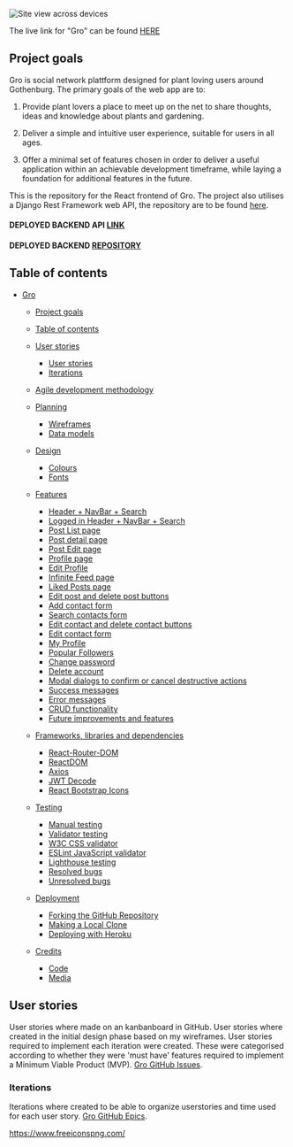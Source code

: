 

![Site view across devices]()

The live link for "Gro" can be found [HERE]()


## Project goals
Gro is social network plattform designed for plant loving users around Gothenburg. 
The primary goals of the web app are to:

1) Provide plant lovers a place to meet up on the net to share thoughts, ideas and knowledge about plants and gardening.

2) Deliver a simple and intuitive user experience, suitable for users in all ages. 

3) Offer a minimal set of features chosen in order to deliver a useful application within an achievable development timeframe, while laying a foundation for additional features in the future.

This is the repository for the React frontend of Gro.
The project also utilises a Django Rest Framework web API, the repository are to be found [here]().

#### DEPLOYED BACKEND API [LINK]()
#### DEPLOYED BACKEND [REPOSITORY]()


## Table of contents
- [Gro](#gro)
  * [Project goals](#project-goals)
  * [Table of contents](#table-of-contents)
  * [User stories](#user-stories)
    + [User stories](#user-stories-1)
    + [Iterations](#iterations)
  * [Agile development methodology](#agile-development-methodology)
  * [Planning](#planning)
    + [Wireframes](#wireframes)
    + [Data models](#data-models)
  * [Design](#design)
    + [Colours](#colours)
    + [Fonts](#fonts)
  * [Features](#features)
    + [Header + NavBar + Search](#header-+-navbar-+-search)
    + [Logged in Header + NavBar + Search](#logged-in-header-+-navbar-+-search)
    + [Post List page](#post-list-page)
    + [Post detail page](#post-detail-page)
    + [Post Edit page](#post-edit-page)
    + [Profile page](#profile-page)
    + [Edit Profile](#edit-profile)
    + [Infinite Feed page](#infinite-feed-page)
    + [Liked Posts page](#liked-posts-page)
    + [Edit post and delete post buttons](#edit-event-and-delete-event-buttons)
    + [Add contact form](#add-contact-form)
    + [Search contacts form](#search-contacts-form)
    + [Edit contact and delete contact buttons](#edit-contact-and-delete-contact-buttons)
    + [Edit contact form](#edit-contact-form)
    + [My Profile](#my-profile)
    + [Popular Followers](#popular-followers)
    + [Change password](#change-password)
    + [Delete account](#delete-account)
    + [Modal dialogs to confirm or cancel destructive actions](#modal-dialogs-to-confirm-or-cancel-destructive-actions)
    + [Success messages](#success-messages)
    + [Error messages](#error-messages)
    + [CRUD functionality](#crud-functionality)
    + [Future improvements and features](#future-improvements-and-features)

  * [Frameworks, libraries and dependencies](#frameworks-libraries-and-dependencies)
    + [React-Router-DOM](#react-router-dom)
    + [ReactDOM](#reactdom)
    + [Axios](#axios)
    + [JWT Decode](#jwt-decode)
    + [React Bootstrap Icons](#react-bootstrap-icons)
  
  * [Testing](#testing)
    + [Manual testing](#manual-testing)
    + [Validator testing](#validator-testing)
    + [W3C CSS validator](#w3c-css-validator)
    + [ESLint JavaScript validator](#eslint-javascript-validator)
    + [Lighthouse testing](#lighthouse-testing)
    + [Resolved bugs](#resolved-bugs)
    + [Unresolved bugs](#unresolved-bugs)
  * [Deployment](#deployment)
    + [Forking the GitHub Repository](#forking-the-github-repository)
    + [Making a Local Clone](#making-a-local-clone)
    + [Deploying with Heroku](#deploying-with-heroku)
  * [Credits](#credits)
    + [Code](#code)
    + [Media](#media)

## User stories
User stories where made on an kanbanboard in GitHub. User stories where created in the initial design phase based on my wireframes.
User stories required to implement each iteration were created. These were categorised according to whether they were 'must have' features required to implement a Minimum Viable Product (MVP). [Gro GitHub Issues](https://github.com/issues).


### Iterations
Iterations where created to be able to organize userstories and time used for each user story. [Gro GitHub Epics](https://github.com/malinpalo?tab=projects).



https://www.freeiconspng.com/


